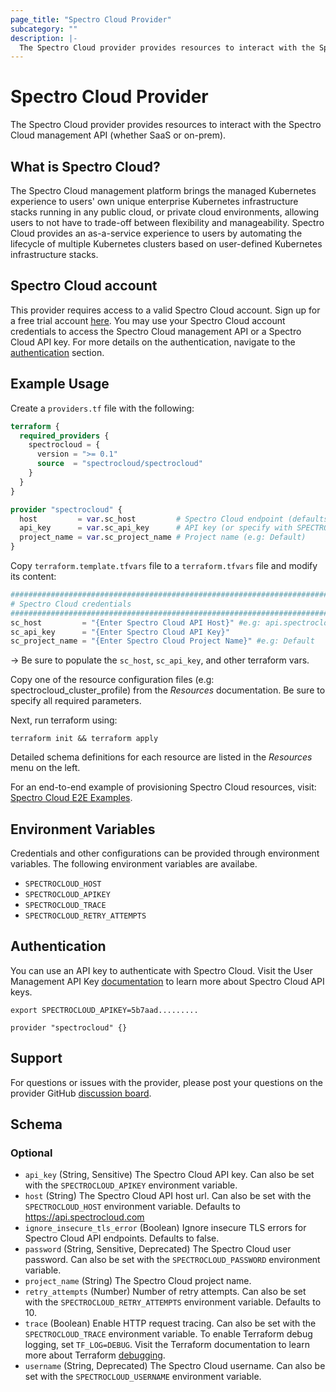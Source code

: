 ```yaml
---
page_title: "Spectro Cloud Provider"
subcategory: ""
description: |-
  The Spectro Cloud provider provides resources to interact with the Spectro Cloud management API (whether SaaS or on-prem).
---
```


# Spectro Cloud Provider

The Spectro Cloud provider provides resources to interact with the Spectro Cloud management API (whether SaaS or on-prem).

## What is Spectro Cloud?

The Spectro Cloud management platform brings the managed Kubernetes experience to users' own unique enterprise
Kubernetes infrastructure stacks running in any public cloud, or private cloud environments, allowing users to
not have to trade-off between flexibility and manageability. Spectro Cloud provides an as-a-service experience
to users by automating the lifecycle of multiple Kubernetes clusters based on user-defined Kubernetes
infrastructure stacks.

## Spectro Cloud account

This provider requires access to a valid Spectro Cloud account. Sign up for a free trial account [here](https://www.spectrocloud.com/free-trial/).
You may use your Spectro Cloud account credentials to access the Spectro Cloud management API or a Spectro Cloud API key. For more details on the authentication, navigate to the [authentication](#authentication) section.

## Example Usage

Create a `providers.tf` file with the following:

```terraform
terraform {
  required_providers {
    spectrocloud = {
      version = ">= 0.1"
      source  = "spectrocloud/spectrocloud"
    }
  }
}

provider "spectrocloud" {
  host         = var.sc_host         # Spectro Cloud endpoint (defaults to api.spectrocloud.com)
  api_key      = var.sc_api_key      # API key (or specify with SPECTROCLOUD_APIKEY env var)
  project_name = var.sc_project_name # Project name (e.g: Default)
}
```

Copy `terraform.template.tfvars` file to a `terraform.tfvars` file and modify its content:

```terraform
##################################################################################
# Spectro Cloud credentials
##################################################################################
sc_host         = "{Enter Spectro Cloud API Host}" #e.g: api.spectrocloud.com (for SaaS)
sc_api_key      = "{Enter Spectro Cloud API Key}"
sc_project_name = "{Enter Spectro Cloud Project Name}" #e.g: Default
```

->
Be sure to populate the `sc_host`, `sc_api_key`, and other terraform vars.

Copy one of the resource configuration files (e.g: spectrocloud_cluster_profile) from the _Resources_ documentation. Be sure to specify
all required parameters.

Next, run terraform using:

    terraform init && terraform apply

Detailed schema definitions for each resource are listed in the _Resources_ menu on the left.

For an end-to-end example of provisioning Spectro Cloud resources, visit:
[Spectro Cloud E2E Examples](https://github.com/spectrocloud/terraform-provider-spectrocloud/tree/main/examples/e2e).

## Environment Variables

Credentials and other configurations can be provided through environment variables. The following environment variables are availabe.

- `SPECTROCLOUD_HOST`
- `SPECTROCLOUD_APIKEY`
- `SPECTROCLOUD_TRACE`
- `SPECTROCLOUD_RETRY_ATTEMPTS`


## Authentication
You can use an API key to authenticate with Spectro Cloud. Visit the User Management API Key [documentation](https://docs.spectrocloud.com/user-management/user-authentication/#usingapikey) to learn more about Spectro Cloud API keys.
```shell
export SPECTROCLOUD_APIKEY=5b7aad.........
```
```hcl
provider "spectrocloud" {}
```

## Support

For questions or issues with the provider, please post your questions on the
provider GitHub [discussion board](https://github.com/spectrocloud/terraform-provider-spectrocloud/discussions).

<!-- schema generated by tfplugindocs -->
## Schema

### Optional

- `api_key` (String, Sensitive) The Spectro Cloud API key. Can also be set with the `SPECTROCLOUD_APIKEY` environment variable.
- `host` (String) The Spectro Cloud API host url. Can also be set with the `SPECTROCLOUD_HOST` environment variable. Defaults to https://api.spectrocloud.com
- `ignore_insecure_tls_error` (Boolean) Ignore insecure TLS errors for Spectro Cloud API endpoints. Defaults to false.
- `password` (String, Sensitive, Deprecated) The Spectro Cloud user password. Can also be set with the `SPECTROCLOUD_PASSWORD` environment variable.
- `project_name` (String) The Spectro Cloud project name.
- `retry_attempts` (Number) Number of retry attempts. Can also be set with the `SPECTROCLOUD_RETRY_ATTEMPTS` environment variable. Defaults to 10.
- `trace` (Boolean) Enable HTTP request tracing. Can also be set with the `SPECTROCLOUD_TRACE` environment variable. To enable Terraform debug logging, set `TF_LOG=DEBUG`. Visit the Terraform documentation to learn more about Terraform [debugging](https://developer.hashicorp.com/terraform/plugin/log/managing).
- `username` (String, Deprecated) The Spectro Cloud username. Can also be set with the `SPECTROCLOUD_USERNAME` environment variable.
